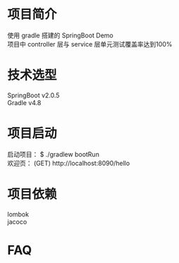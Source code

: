 # 项目简介
使用 gradle 搭建的 SpringBoot Demo  
项目中 controller 层与 service 层单元测试覆盖率达到100%

# 技术选型
SpringBoot v2.0.5  
Gradle v4.8

# 项目启动
启动项目： $ ./gradlew bootRun  
欢迎页： (GET) http://localhost:8090/hello

# 项目依赖
lombok  
jacoco

# FAQ